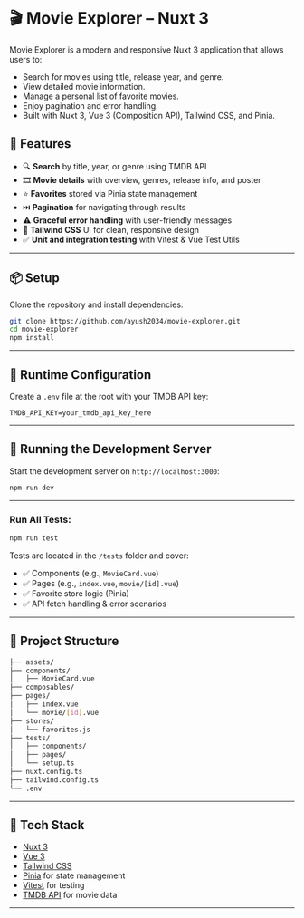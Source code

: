 # 🎬 Movie Explorer – Nuxt 3

Movie Explorer is a modern and responsive Nuxt 3 application that allows users to:

- Search for movies using title, release year, and genre.
- View detailed movie information.
- Manage a personal list of favorite movies.
- Enjoy pagination and error handling.
- Built with Nuxt 3, Vue 3 (Composition API), Tailwind CSS, and Pinia.

## 🚀 Features

- 🔍 **Search** by title, year, or genre using TMDB API
- 🎞️ **Movie details** with overview, genres, release info, and poster
- ⭐ **Favorites** stored via Pinia state management
- ⏭️ **Pagination** for navigating through results
- ⚠️ **Graceful error handling** with user-friendly messages
- 💅 **Tailwind CSS** UI for clean, responsive design
- ✅ **Unit and integration testing** with Vitest & Vue Test Utils

---

## 📦 Setup

Clone the repository and install dependencies:

```bash
git clone https://github.com/ayush2034/movie-explorer.git
cd movie-explorer
npm install
```

---

## 🔑 Runtime Configuration

Create a `.env` file at the root with your TMDB API key:

```env
TMDB_API_KEY=your_tmdb_api_key_here
```

---

## 🧪 Running the Development Server

Start the development server on `http://localhost:3000`:

```bash
npm run dev
```

---

### Run All Tests:

```bash
npm run test
```

Tests are located in the `/tests` folder and cover:

- ✅ Components (e.g., `MovieCard.vue`)
- ✅ Pages (e.g., `index.vue`, `movie/[id].vue`)
- ✅ Favorite store logic (Pinia)
- ✅ API fetch handling & error scenarios

---

## 📁 Project Structure

```bash
├── assets/              
├── components/          
│   ├── MovieCard.vue
├── composables/         
├── pages/               
│   ├── index.vue
│   └── movie/[id].vue
├── stores/              
│   └── favorites.js
├── tests/               
│   ├── components/
│   ├── pages/
│   └── setup.ts
├── nuxt.config.ts       
├── tailwind.config.ts   
└── .env
```

---

## 🧰 Tech Stack

- [Nuxt 3](https://nuxt.com/)
- [Vue 3](https://vuejs.org/)
- [Tailwind CSS](https://tailwindcss.com/)
- [Pinia](https://pinia.vuejs.org/) for state management
- [Vitest](https://vitest.dev/) for testing
- [TMDB API](https://www.themoviedb.org/documentation/api) for movie data

--- 